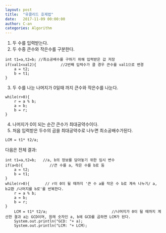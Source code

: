 ```yaml
---
layout: post
title:  "유클리드 호제법"
date:   2017-11-09 00:00:00
author: C-an
categories: Algorithm
---
```


1. 두 수를 입력받는다.
2. 두 수중 큰수와 작은수를 구분한다.

```java=
int t1=a,t2=b; //최소공배수를 구하기 위해 입력받은 값 저장
if(val1<val2){           //2번째 입력수가 클 경우 큰수를 val1으로 변경
	a = t2;
    b = t1;
}
```

3. 두 수를 나눈 나머지가 0일때 까지 큰수와 작은수를 나눈다.

```java=
while(r>0){
	r = a % b;
    a = b;
    b = r;
}
```

4. 나머지가 0이 되는 순간 큰수가 최대공약수이다.
5. 처음 입력받은 두수의 곱을 최대공약수로 나누면 최소공배수가된다.

```java=
LCM = t1* t2/a;
```


다음은 전체 결과: 

```java=
int t1=a,t2=b;   //a, b의 정보를 담아놓기 위한 임시 변수
if(a<b){            //큰 수를 a, 작은 수를 b로 둠
	a = t2;
    b = t1;
}
while(r>0){       // r이 0이 될 때까지 '큰 수 a를 작은 수 b로 계속 나누기/ a, b교환 /나머지를 b로'를 반복한다.
	r = a % b;
    a = b;
    b = r;
}
	LCM = t1* t2/a;                             //나머지가 0이 될 때까지 계산한 결과 a는 GCD이며, 원래 숫자인 a, b에 GCD를 곱하면 LCM가 된다.
    System.out.println("GCD: "+ a);
    System.out.println("LCM: "+ LCM);
```
